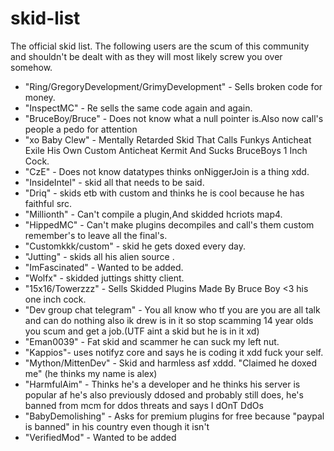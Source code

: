 # skid-list
The official skid list. The following users are the scum of this community and shouldn't be dealt with as they will most likely screw you over somehow.

* "Ring/GregoryDevelopment/GrimyDevelopment" - Sells broken code for money.
* "InspectMC" - Re sells the same code again and again.
* "BruceBoy/Bruce" - Does not know what a null pointer is.Also now call's people a pedo for attention
* "xo Baby Clew" - Mentally Retarded Skid That Calls Funkys Anticheat Exile His Own Custom Anticheat Kermit And Sucks BruceBoys 1 Inch Cock.
* "CzE" - Does not know datatypes thinks onNiggerJoin is a thing xdd.
* "InsideIntel" - skid all that needs to be said.
* "Driq" - skids etb with custom and thinks he is cool because he has faithful src.
* "Millionth" - Can't compile a plugin,And skidded hcriots map4.
* "HippedMC" - Can't make plugins decompiles and call's them custom remember's to leave all the final's.
* "Customkkk/custom" - skid he gets doxed every day.
* "Jutting" - skids all his alien source .
* "ImFascinated" - Wanted to be added.
* "Wolfx" - skidded juttings shitty client.
* "15x16/Towerzzz" - Sells Skidded Plugins Made By Bruce Boy <3 his one inch cock.
* "Dev group chat telegram" - You all know who tf you are you are all talk and can do nothing also ik drew is in it so stop scamming 14 year olds you scum and get a job.(UTF aint a skid but he is in it xd)
* "Eman0039" - Fat skid and scammer he can suck my left nut.
* "Kappios"- uses notifyz core and says he is coding it xdd fuck your self.
* "Mython/MittenDev" - Skid and harmless asf xddd. "Claimed he doxed me" (he thinks my name is alex)
* "HarmfulAim" - Thinks he's a developer and he thinks his server is popular af he's also previously ddosed and probably still does, he's banned from mcm for ddos threats and says I dOnT DdOs
* "BabyDemolishing" - Asks for premium plugins for free because "paypal is banned" in his country even though it isn't
* "VerifiedMod" - Wanted to be added
